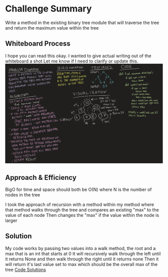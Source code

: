 # Challenge Summary
<!-- Description of the challenge -->
Write  a method in the existing binary tree module
that will traverse the tree and
return the maximum value within the tree

## Whiteboard Process
<!-- Embedded whiteboard image -->
I hope you can read this okay.
I wanted to give actual writing out of the whiteboard a shot
Let me know if I need to clarify or update this.
![whiteboard](CodeChallenge16.png)

## Approach & Efficiency
<!-- What approach did you take? Why? What is the Big O space/time for this approach? -->
BigO for time and space should both be O(N)
where N is the number of nodes in the tree

I took the approach of recursion with a method within my method
where that method walks through the tree and compares an existing "max" to the value of each node
Then changes the "max" if the value within the node is larger

## Solution
<!-- Show how to run your code, and examples of it in action -->
My code works by passing two values into a walk method,
the root and a max that is an int that starts at 0
It will recursively walk through the left until it returns None and
then walk through the right until it returns none
Then it will return it's last value set to max
which should be the overall max of the tree
[Code Solutions](../../data_structures/binary_tree.py)
